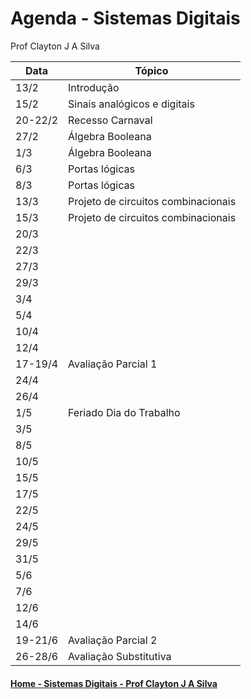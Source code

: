 # Agenda - Sistemas Digitais
Prof Clayton J A Silva

| Data | Tópico |
| ---- | ------ |
| 13/2 | Introdução | 
| 15/2 | Sinais analógicos e digitais |
| 20-22/2 | Recesso Carnaval |
| 27/2 | Álgebra Booleana |
| 1/3 | Álgebra Booleana |
| 6/3 | Portas lógicas |
| 8/3 | Portas lógicas |
| 13/3 | Projeto de circuitos combinacionais |
| 15/3 | Projeto de circuitos combinacionais |
| 20/3 | |
| 22/3 | |
| 27/3 | |
| 29/3 | |
| 3/4 | |
| 5/4 | |
| 10/4 | |
| 12/4 | |
| 17-19/4 | Avaliação Parcial 1 |
| 24/4 | |
| 26/4 | |
| 1/5 | Feriado Dia do Trabalho |
| 3/5 | |
| 8/5 | |
| 10/5 | |
| 15/5 | |
| 17/5 | |
| 22/5 | |
| 24/5 | |
| 29/5 | |
| 31/5 | |
| 5/6 | |
| 7/6 | |
| 12/6 | |
| 14/6 | |
| 19-21/6 | Avaliação Parcial 2 |
| 26-28/6 | Avaliação Substitutiva |

#### [Home - Sistemas Digitais - Prof Clayton J A Silva](https://github.com/claytonjasilva/claytonjasilva.github.io/blob/main/sisdig.md)

